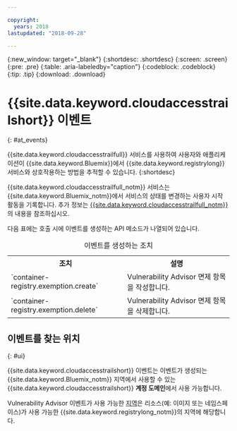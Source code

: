 ```yaml
---

copyright:
  years: 2018
lastupdated: "2018-09-28"

---
```


{:new_window: target="_blank"}
{:shortdesc: .shortdesc}
{:screen: .screen}
{:pre: .pre}
{:table: .aria-labeledby="caption"}
{:codeblock: .codeblock}
{:tip: .tip}
{:download: .download}


# {{site.data.keyword.cloudaccesstrailshort}} 이벤트  
{: #at_events}

{{site.data.keyword.cloudaccesstrailfull}} 서비스를 사용하여 사용자와 애플리케이션이 {{site.data.keyword.Bluemix}}에서 {{site.data.keyword.registrylong}} 서비스와 상호작용하는 방법을 추적할 수 있습니다. 
{:shortdesc}

{{site.data.keyword.cloudaccesstrailfull_notm}} 서비스는 {{site.data.keyword.Bluemix_notm}}에서 서비스의 상태를 변경하는 사용자 시작 활동을 기록합니다. 
추가 정보는 [{{site.data.keyword.cloudaccesstrailfull_notm}}](/docs/services/cloud-activity-tracker/index.html#getting-started-with-cla)의 내용을 참조하십시오. 

다음 표에는 호출 시에 이벤트를 생성하는 API 메소드가 나열되어 있습니다.

<table>
  <caption>이벤트를 생성하는 조치</caption>
  <tr>
    <th>조치</th>
	  <th>설명</th>
  </tr>
  <tr>
    <td>`container-registry.exemption.create`</td>
	  <td>Vulnerability Advisor 면제 항목을 작성합니다.</td>
  </tr>
  <tr>
    <td>`container-registry.exemption.delete`</td>
	  <td>Vulnerability Advisor 면제 항목을 삭제합니다.</td>
  </tr>
 </table>



## 이벤트를 찾는 위치
{: #ui}

{{site.data.keyword.cloudaccesstrailshort}} 이벤트는 이벤트가 생성되는 {{site.data.keyword.Bluemix_notm}} 지역에서 사용할 수 있는 {{site.data.keyword.cloudaccesstrailshort}} **계정 도메인**에서 사용 가능합니다.

Vulnerability Advisor 이벤트가 사용 가능한 [지역](/docs/services/Registry/registry_overview.html#registry_regions)은 리소스(예: 이미지 또는 네임스페이스)가 사용 가능한 {{site.data.keyword.registrylong_notm}}의 지역에 해당합니다.






